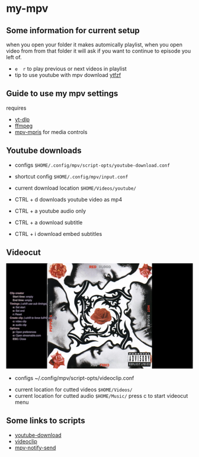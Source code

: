 # my-mpv
## Some information for current setup

when you open your folder it makes automically playlist, when you open video from from that folder it will ask if you want to continue to episode you left of.
* `e  r` to play previous or next videos in playlist
* tip to use youtube with mpv download [ytfzf](https://github.com/pystardust/ytfzf)
## Guide to use my mpv settings
requires
+ [yt-dlp](https://github.com/yt-dlp/yt-dlp) 
+ [ffmpeg](https://github.com/FFmpeg/FFmpeg)
+ [mpv-mpris](https://github.com/hoyon/mpv-mpris) for media controls

## Youtube downloads
+ configs `$HOME/.config/mpv/script-opts/youtube-download.conf`
+ shortcut config `$HOME/.config/mpv/input.conf`
+ current download location `$HOME/Videos/youtube/`

+ CTRL + d	downloads youtube video as mp4
+ CTRL + a	youtube audio only
+ CTRL + a	download subtitle
+ CTRL + i	download embed subtitles

## Videocut
![Horizon](/screenshot/videocutter.png)
* configs ~/.config/mpv/script-opts/videoclip.conf
+ current location for cutted videos `$HOME/Videos/`
+ current location for cutted audio  `$HOME/Music/`
press c to start videocut menu

## Some links to scripts

+ [youtube-download](https://github.com/cvzi/mpv-youtube-download)
+ [videoclip](https://github.com/Ajatt-Tools/videoclip)
+ [mpv-notify-send](https://github.com/emilazy/mpv-notify-send)
